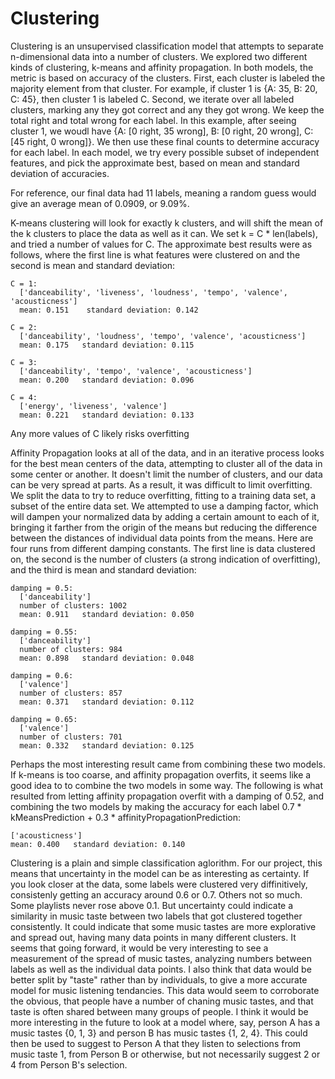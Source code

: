 # Clustering

Clustering is an unsupervised classification model that attempts to separate
n-dimensional data into a number of clusters. We explored two different kinds
of clustering, k-means and affinity propagation. In both models, the metric is
based on accuracy of the clusters. First, each cluster is labeled the majority
element from that cluster. For example, if cluster 1 is {A: 35, B: 20, C:
45}, then cluster 1 is labeled C. Second, we iterate over all labeled
clusters, marking any they got correct and any they got wrong. We keep the
total right and total wrong for each label. In this example, after seeing
cluster 1, we woudl have {A: [0 right, 35 wrong], B: [0 right, 20 wrong], C:
[45 right, 0 wrong]}. We then use these final counts to determine accuracy for
each label. In each model, we try every possible subset of independent
features, and pick the approximate best, based on mean and standard deviation
of accuracies.

For reference, our final data had 11 labels, meaning a random guess would give
an average mean of 0.0909, or 9.09%.

K-means clustering will look for exactly k clusters, and will shift the mean of
the k clusters to place the data as well as it can. We set k = C * len(labels),
and tried a number of values for C. The approximate best results were as
follows, where the first line is what features were clustered on and the second
is mean and standard deviation:

    C = 1: 
      ['danceability', 'liveness', 'loudness', 'tempo', 'valence', 'acousticness']
      mean: 0.151    standard deviation: 0.142

    C = 2:
      ['danceability', 'loudness', 'tempo', 'valence', 'acousticness']
      mean: 0.175   standard deviation: 0.115

    C = 3:
      ['danceability', 'tempo', 'valence', 'acousticness']
      mean: 0.200   standard deviation: 0.096

    C = 4:
      ['energy', 'liveness', 'valence']
      mean: 0.221   standard deviation: 0.133

Any more values of C likely risks overfitting


Affinity Propagation looks at all of the data, and in an iterative process
looks for the best mean centers of the data, attempting to cluster all of the
data in some center or another. It doesn't limit the number of clusters, and
our data can be very spread at parts. As a result, it was difficult to limit
overfitting. We split the data to try to reduce overfitting, fitting to a
training data set, a subset of the entire data set. We attempted to use a
damping factor, which will dampen your normalized data by adding a certain
amount to each of it, bringing it farther from the origin of the means but
reducing the difference between the distances of individual data points from
the means. Here are four runs from different damping constants. The first line
is data clustered on, the second is the number of clusters (a strong indication
of overfitting), and the third is mean and standard deviation:

    damping = 0.5:
      ['danceability']
      number of clusters: 1002
      mean: 0.911   standard deviation: 0.050

    damping = 0.55:
      ['danceability']
      number of clusters: 984
      mean: 0.898   standard deviation: 0.048

    damping = 0.6:
      ['valence']
      number of clusters: 857
      mean: 0.371   standard deviation: 0.112

    damping = 0.65:
      ['valence']
      number of clusters: 701
      mean: 0.332   standard deviation: 0.125


Perhaps the most interesting result came from combining these two models. If
k-means is too coarse, and affinity propagation overfits, it seems like a good
idea to to combine the two models in some way. The following is what resulted
from letting affinity propagation overfit with a damping of 0.52, and combining
the two models by making the accuracy for each label 0.7 * kMeansPrediction +
0.3 * affinityPropagationPrediction:

    ['acousticness']
    mean: 0.400   standard deviation: 0.140

Clustering is a plain and simple classification aglorithm. For our project,
this means that uncertainty in the model can be as interesting as certainty. If
you look closer at the data, some labels were clustered very diffinitively,
consistenly getting an accuracy around 0.6 or 0.7. Others not so much. Some
playlists never rose above 0.1. But uncertainty could indicate a similarity in
music taste between two labels that got clustered together consistently. It
could indicate that some music tastes are more explorative and spread out,
having many data points in many different clusters. It seems that going
forward, it would be very interesting to see a measurement of the spread of
music tastes, analyzing numbers between labels as well as the individual data
points. I also think that data would be better split by "taste" rather than by
individuals, to give a more accurate model for music listening tendancies. This
data would seem to corroborate the obvious, that people have a number of
chaning music tastes, and that taste is often shared between many groups of
people. I think it would be more interesting in the future to look at a model
where, say, person A has a music tastes {0, 1, 3} and person B has music tastes
{1, 2, 4}. This could then be used to suggest to Person A that they listen to
selections from music taste 1, from Person B or otherwise, but not necessarily
suggest 2 or 4 from Person B's selection.
